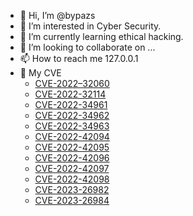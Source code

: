 - 👋 Hi, I’m @bypazs
- 👀 I’m interested in Cyber Security.
- 🌱 I’m currently learning ethical hacking.
- 💞️ I’m looking to collaborate on ...
- 📫 How to reach me 127.0.0.1
- 👾 My CVE
  - [CVE-2022–32060](https://github.com/bypazs/CVE-2022-32060)
  - [CVE-2022-32114](https://github.com/bypazs/CVE-2022-32114)
  - [CVE-2022-34961](https://github.com/bypazs/CVE-2022-34961)
  - [CVE-2022-34962](https://github.com/bypazs/CVE-2022-34962)
  - [CVE-2022-34963](https://github.com/bypazs/CVE-2022-34963)
  - [CVE-2022-42094](https://github.com/bypazs/CVE-2022-42094)
  - [CVE-2022-42095](https://github.com/bypazs/CVE-2022-42095)
  - [CVE-2022-42096](https://github.com/bypazs/CVE-2022-42096)
  - [CVE-2022-42097](https://github.com/bypazs/CVE-2022-42097)
  - [CVE-2022-42098](https://github.com/bypazs/CVE-2022-42098)
  - [CVE-2023-26982](https://github.com/bypazs/CVE-2023-26982)
  - [CVE-2023-26984](https://github.com/bypazs/CVE-2023-26984)
<!---
bypazs/bypazs is a ✨ special ✨ repository because its `README.md` (this file) appears on your GitHub profile.
You can click the Preview link to take a look at your changes.
--->
